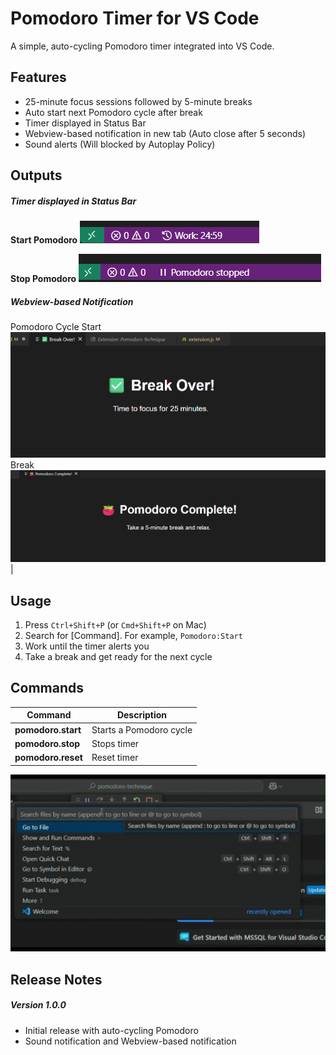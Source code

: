 # Pomodoro Timer for VS Code

A simple, auto-cycling Pomodoro timer integrated into VS Code.

## Features
- 25-minute focus sessions followed by 5-minute breaks
- Auto start next Pomodoro cycle after break
- Timer displayed in Status Bar
- Webview-based notification in new tab (Auto close after 5 seconds)
- Sound alerts (Will blocked by Autoplay Policy)

## Outputs
##### Timer displayed in Status Bar
**Start Pomodoro**
![imge_start](images/pomodoro_start.png)  

**Stop Pomodoro**
![imge_stop](images/pomodoro_stopped.png)  

##### Webview-based Notification
Pomodoro Cycle Start  
![imge_break_noti](images/pomodoro_noti_break.png)  
Break  
![imge_start_noti](images/pomodoro_noti_start.png)|



## Usage
1. Press `Ctrl+Shift+P` (or `Cmd+Shift+P` on Mac)
2. Search for [Command]. For example, `Pomodoro:Start`
3. Work until the timer alerts you
4. Take a break and get ready for the next cycle

## Commands
| Command  | Description |
| -------------| ------------- |
| **pomodoro.start**  | Starts a Pomodoro cycle  |
| **pomodoro.stop**  | Stops timer |
| **pomodoro.reset**  | Reset timer |

![gif_for_command](images/pomodoro_command.gif)

## Release Notes
##### Version 1.0.0
- Initial release with auto-cycling Pomodoro
- Sound notification and Webview-based notification
